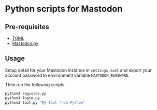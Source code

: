 # Python scripts for Mastodon

## Pre-requisites

* [TOML](https://pypi.org/project/toml/)
* [Mastodon.py](https://pypi.org/project/Mastodon.py/)

## Usage

Setup detail for your Mastodon instance in `settings.toml` and export your account password to environment variable `MASTODON_PASSWORD`.

Then run the following scripts.

```bash
python3 register.py
python3 login.py
python3 toot.py "My Toot from Python"
```
